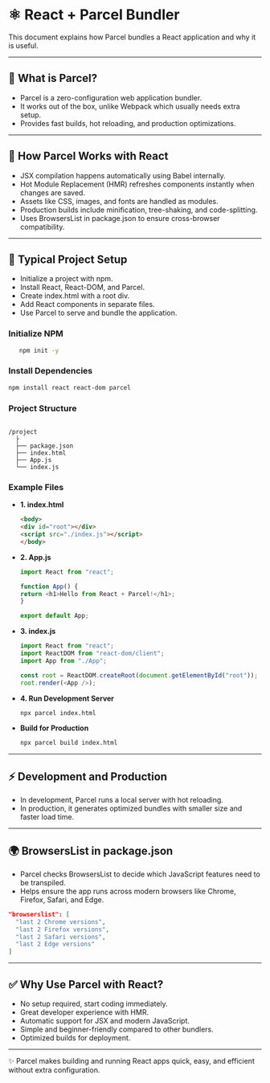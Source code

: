 # ⚛️ React + Parcel Bundler

This document explains how Parcel bundles a React application and why it is useful.

---

## 🚀 What is Parcel?
- Parcel is a zero-configuration web application bundler.  
- It works out of the box, unlike Webpack which usually needs extra setup.  
- Provides fast builds, hot reloading, and production optimizations.

---

## 🔹 How Parcel Works with React
- JSX compilation happens automatically using Babel internally.  
- Hot Module Replacement (HMR) refreshes components instantly when changes are saved.  
- Assets like CSS, images, and fonts are handled as modules.  
- Production builds include minification, tree-shaking, and code-splitting.  
- Uses BrowsersList in package.json to ensure cross-browser compatibility.

---

## 📂 Typical Project Setup
- Initialize a project with npm.  
- Install React, React-DOM, and Parcel.  
- Create index.html with a root div.  
- Add React components in separate files.  
- Use Parcel to serve and bundle the application.

### Initialize NPM

```bash
   npm init -y
```

### Install Dependencies

```bash
npm install react react-dom parcel
```

### Project Structure

```pgsql

/project
  ├
  ├── package.json
  ├── index.html
  ├── App.js
  └── index.js

```

### Example Files

- **1. index.html**

    ```html
    <body>
    <div id="root"></div>
    <script src="./index.js"></script>
    </body>
    ```

- **2. App.js**

    ```js
    import React from "react";

    function App() {
    return <h1>Hello from React + Parcel!</h1>;
    }

    export default App;
    ```

- **3. index.js**

    ```js
    import React from "react";
    import ReactDOM from "react-dom/client";
    import App from "./App";

    const root = ReactDOM.createRoot(document.getElementById("root"));
    root.render(<App />);
    ```

- **4. Run Development Server**

    ```bash
    npx parcel index.html
    ```

- **Build for Production**

    ```bash
    npx parcel build index.html
    ```


---

## ⚡ Development and Production
- In development, Parcel runs a local server with hot reloading.  
- In production, it generates optimized bundles with smaller size and faster load time.  

---

## 🌍 BrowsersList in package.json
- Parcel checks BrowsersList to decide which JavaScript features need to be transpiled.  
- Helps ensure the app runs across modern browsers like Chrome, Firefox, Safari, and Edge. 

```json
"browserslist": [
  "last 2 Chrome versions",
  "last 2 Firefox versions",
  "last 2 Safari versions",
  "last 2 Edge versions"
]
```

---

## ✅ Why Use Parcel with React?
- No setup required, start coding immediately.  
- Great developer experience with HMR.  
- Automatic support for JSX and modern JavaScript.  
- Simple and beginner-friendly compared to other bundlers.  
- Optimized builds for deployment.  

---

✨ Parcel makes building and running React apps quick, easy, and efficient without extra configuration.


